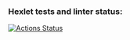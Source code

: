 ### Hexlet tests and linter status:
[![Actions Status](https://github.com/MiggRabbid/frontend-project-11/actions/workflows/hexlet-check.yml/badge.svg)](https://github.com/MiggRabbid/frontend-project-11/actions)